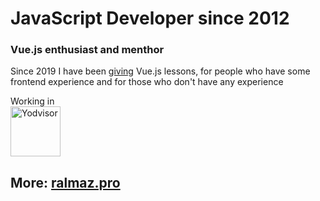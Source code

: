 # JavaScript Developer since 2012
### Vue.js enthusiast and menthor

Since 2019 I have been [giving](https://ralmaz.pro/training) Vue.js lessons, for people who have some frontend experience and for those who don't have any experience
  
Working in  
[<img src="https://ralmaz.pro/img/logo-purple-light.1d45fdfa.svg" alt="Yodvisor" width="80">](https://yodvisor.com)

## More: [ralmaz.pro](https://ralmaz.pro/)
